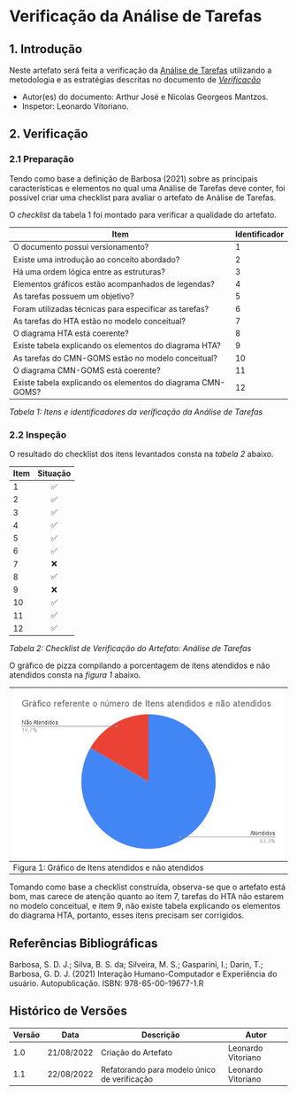 # Verificação da Análise de Tarefas

## 1. Introdução

Neste artefato será feita a verificação da
[Análise de Tarefas](/analise_de_requisitos/analise_de_tarefas.md) utilizando a metodologia e as estratégias descritas no documento
de [*Verificação*](../verif_principal.md)

- Autor(es) do documento: Arthur José e Nícolas Georgeos Mantzos.
- Inspetor: Leonardo Vitoriano.

## 2. Verificação

### 2.1 Preparação

Tendo como base a definição de Barbosa (2021) sobre as principais características e elementos no qual uma Análise de Tarefas deve conter, foi possível criar uma checklist para avaliar o artefato de Análise de Tarefas.

O *checklist* da tabela 1 foi montado para verificar a qualidade do artefato.

| Item                                                                  | Identificador |
| --------------------------------------------------------------------- | ------------- |
| O documento possui versionamento?                                     |      1        |
| Existe uma introdução ao conceito abordado?                           |      2        |   
| Há uma ordem lógica entre as estruturas?                              |      3        | 
| Elementos gráficos estão acompanhados de legendas?                    |      4        |   
| As tarefas possuem um objetivo?                                       |      5        |      
| Foram utilizadas técnicas para especificar as tarefas?                |      6        |    
| As tarefas do HTA estão no modelo conceitual?                         |      7        |      
| O diagrama HTA está coerente?                                         |      8        |             
| Existe tabela explicando os elementos do diagrama HTA?                |      9        |    
| As tarefas do CMN-GOMS estão no modelo conceitual?                    |      10       |      
| O diagrama CMN-GOMS está coerente?                                    |      11       |          
| Existe tabela explicando os elementos do diagrama CMN-GOMS?           |      12       |      
_Tabela 1: Itens e identificadores da verificação da Análise de Tarefas_


### 2.2 Inspeção

O resultado do checklist dos itens levantados consta na _tabela 2_ abaixo.

| Item                                                              | Situação |
|:------------------------------------------------------------------|:--------:|
| 1  |    ✅    |
| 2  |    ✅    |            
| 3  |    ✅    |
| 4  |    ✅    |
| 5  |    ✅    |
| 6  |    ✅    |    
| 7  |    ❌    |    
| 8  |    ✅    |
| 9  |    ❌    |    
| 10 |    ✅    |                
| 11 |    ✅    |
| 12 |    ✅    |  

_Tabela 2: Checklist de Verificação do Artefato: Análise de Tarefas_


O gráfico de pizza compilando a porcentagem de itens atendidos e não atendidos consta na _figura 1_ abaixo.

| ![imagemGráfico](../../_media/grafico_analiseTarefas.png) |
|---------------------------------------------------------|
| Figura 1: Gráfico de Itens atendidos e não atendidos    |

Tomando como base a checklist construída, observa-se que o artefato está bom, mas carece de atenção quanto ao item 7, tarefas do HTA não estarem no modelo conceitual, e item 9, não existe tabela explicando os elementos do diagrama HTA, portanto, esses itens precisam ser corrigidos.

## Referências Bibliográficas

Barbosa, S. D. J.; Silva, B. S. da; Silveira, M. S.; Gasparini, I.; Darin, T.; Barbosa, G. D. J. (2021)
Interação Humano-Computador e Experiência do usuário. Autopublicação. ISBN: 978-65-00-19677-1.R

## Histórico de Versões

| Versão | Data       | Descrição           | Autor             |
| ------ | ---------- | ------------------- | ----------------- |
| 1.0    | 21/08/2022 | Criação do Artefato | Leonardo Vitoriano |
| 1.1    | 22/08/2022 | Refatorando para modelo único de verificação | Leonardo Vitoriano |
